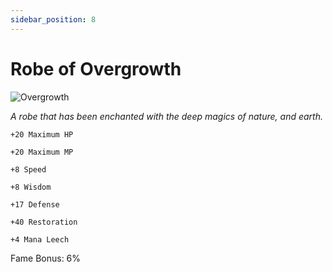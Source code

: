 ```yaml
---
sidebar_position: 8
---
```


# Robe of Overgrowth

![Overgrowth](https://vwiki.valorserver.com/api/item/picture/robe%20of%20overgrowth)

<i>A robe that has been enchanted with the deep magics of nature, and earth.</i>

    +20 Maximum HP
    
    +20 Maximum MP
    
    +8 Speed
    
    +8 Wisdom
    
    +17 Defense
    
    +40 Restoration
    
    +4 Mana Leech
    
Fame Bonus: 6%

